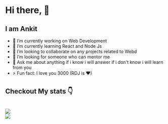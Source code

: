 # Hi there, 👋
<h2>I am Ankit</h2>


- 🔭 I’m currently working on Web Development 
- 🌱 I’m currently learning React and Node Js
- 👯 I’m looking to collaborate on any projects related to Webd
- 🤔 I’m looking for someone who can mentor me
- 💬 Ask me about anything if i know i will answer if i don't know i will learn from you
- ⚡ Fun fact: I love you 3000 (RDJ is ❤)

<h2>Checkout My stats 👇</h2>

<br>
<img src="https://github-readme-streak-stats.herokuapp.com/?user=ankitjha1405&show_icons=true&locale=en&layout=compact&theme=gruvbox&bg_">
<br>

<img src="https://github-readme-stats.vercel.app/api?username=ankitjha1405&count_private=true&show_icons=true&include_all_commits=true&theme=gruvbox&bg_">

